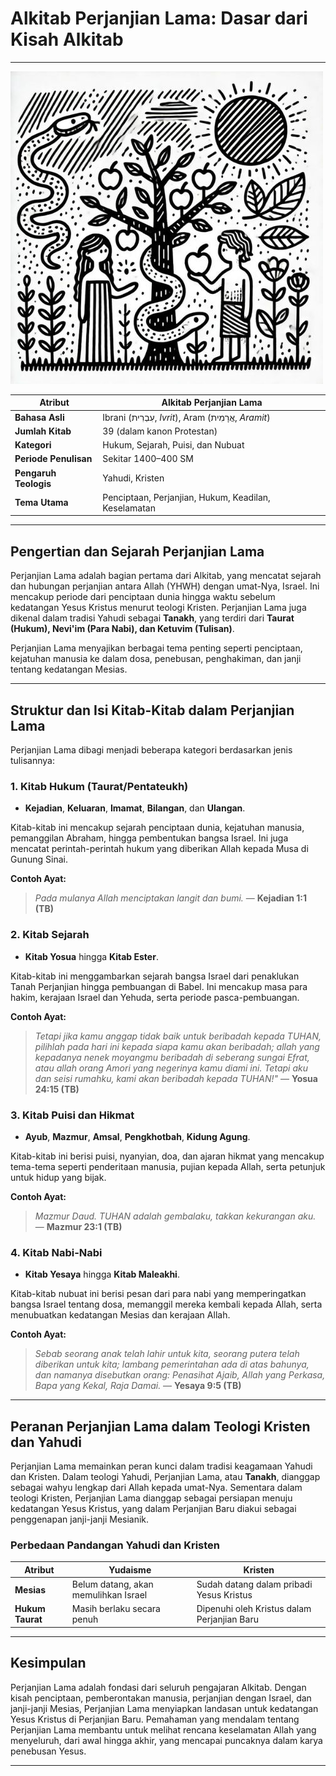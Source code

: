 # Alkitab Perjanjian Lama: Dasar dari Kisah Alkitab

---

![Ilustrasi gambar Adam dan Hawa di Taman Eden terdapat pada Alkitab Perjanjian Lama](img/alkitab_perjanjian_lama.jpg)

| **Atribut** | **Alkitab Perjanjian Lama** |
|-------------|------------------------------|
| **Bahasa Asli** | Ibrani (עִבְרִית, *Ivrit*), Aram (אֲרָמִית, *Aramit*) |
| **Jumlah Kitab** | 39 (dalam kanon Protestan) |
| **Kategori** | Hukum, Sejarah, Puisi, dan Nubuat |
| **Periode Penulisan** | Sekitar 1400–400 SM |
| **Pengaruh Teologis** | Yahudi, Kristen |
| **Tema Utama** | Penciptaan, Perjanjian, Hukum, Keadilan, Keselamatan |

---

## Pengertian dan Sejarah Perjanjian Lama

Perjanjian Lama adalah bagian pertama dari Alkitab, yang mencatat sejarah dan hubungan perjanjian antara Allah (YHWH) dengan umat-Nya, Israel. Ini mencakup periode dari penciptaan dunia hingga waktu sebelum kedatangan Yesus Kristus menurut teologi Kristen. Perjanjian Lama juga dikenal dalam tradisi Yahudi sebagai **Tanakh**, yang terdiri dari **Taurat (Hukum), Nevi'im (Para Nabi), dan Ketuvim (Tulisan)**.

Perjanjian Lama menyajikan berbagai tema penting seperti penciptaan, kejatuhan manusia ke dalam dosa, penebusan, penghakiman, dan janji tentang kedatangan Mesias.

---

## Struktur dan Isi Kitab-Kitab dalam Perjanjian Lama

Perjanjian Lama dibagi menjadi beberapa kategori berdasarkan jenis tulisannya:

### 1. Kitab Hukum (Taurat/Pentateukh)
- **Kejadian**, **Keluaran**, **Imamat**, **Bilangan**, dan **Ulangan**.
   
Kitab-kitab ini mencakup sejarah penciptaan dunia, kejatuhan manusia, pemanggilan Abraham, hingga pembentukan bangsa Israel. Ini juga mencatat perintah-perintah hukum yang diberikan Allah kepada Musa di Gunung Sinai.

**Contoh Ayat:**

> *Pada mulanya Allah menciptakan langit dan bumi.*
> — **Kejadian 1:1 (TB)**

### 2. Kitab Sejarah
- **Kitab Yosua** hingga **Kitab Ester**.
   
Kitab-kitab ini menggambarkan sejarah bangsa Israel dari penaklukan Tanah Perjanjian hingga pembuangan di Babel. Ini mencakup masa para hakim, kerajaan Israel dan Yehuda, serta periode pasca-pembuangan.

**Contoh Ayat:**

> *Tetapi jika kamu anggap tidak baik untuk beribadah kepada TUHAN, pilihlah pada hari ini kepada siapa kamu akan beribadah; allah yang kepadanya nenek moyangmu beribadah di seberang sungai Efrat, atau allah orang Amori yang negerinya kamu diami ini. Tetapi aku dan seisi rumahku, kami akan beribadah kepada TUHAN!"*
> — **Yosua 24:15 (TB)**

### 3. **Kitab Puisi dan Hikmat**
- **Ayub**, **Mazmur**, **Amsal**, **Pengkhotbah**, **Kidung Agung**.
   
Kitab-kitab ini berisi puisi, nyanyian, doa, dan ajaran hikmat yang mencakup tema-tema seperti penderitaan manusia, pujian kepada Allah, serta petunjuk untuk hidup yang bijak.

**Contoh Ayat:**

> *Mazmur Daud. TUHAN adalah gembalaku, takkan kekurangan aku.*  
> — **Mazmur 23:1 (TB)**

### 4. Kitab Nabi-Nabi
- **Kitab Yesaya** hingga **Kitab Maleakhi**.
   
Kitab-kitab nubuat ini berisi pesan dari para nabi yang memperingatkan bangsa Israel tentang dosa, memanggil mereka kembali kepada Allah, serta menubuatkan kedatangan Mesias dan kerajaan Allah.

**Contoh Ayat:**

> *Sebab seorang anak telah lahir untuk kita, seorang putera telah diberikan untuk kita; lambang pemerintahan ada di atas bahunya, dan namanya disebutkan orang: Penasihat Ajaib, Allah yang Perkasa, Bapa yang Kekal, Raja Damai.*
> — **Yesaya 9:5 (TB)**

---

## Peranan Perjanjian Lama dalam Teologi Kristen dan Yahudi

Perjanjian Lama memainkan peran kunci dalam tradisi keagamaan Yahudi dan Kristen. Dalam teologi Yahudi, Perjanjian Lama, atau **Tanakh**, dianggap sebagai wahyu lengkap dari Allah kepada umat-Nya. Sementara dalam teologi Kristen, Perjanjian Lama dianggap sebagai persiapan menuju kedatangan Yesus Kristus, yang dalam Perjanjian Baru diakui sebagai penggenapan janji-janji Mesianik.

### Perbedaan Pandangan Yahudi dan Kristen

| **Atribut** | **Yudaisme** | **Kristen** |
|-------------|--------------|-------------|
| **Mesias**  | Belum datang, akan memulihkan Israel | Sudah datang dalam pribadi Yesus Kristus |
| **Hukum Taurat** | Masih berlaku secara penuh | Dipenuhi oleh Kristus dalam Perjanjian Baru |

---

## Kesimpulan

Perjanjian Lama adalah fondasi dari seluruh pengajaran Alkitab. Dengan kisah penciptaan, pemberontakan manusia, perjanjian dengan Israel, dan janji-janji Mesias, Perjanjian Lama menyiapkan landasan untuk kedatangan Yesus Kristus di Perjanjian Baru. Pemahaman yang mendalam tentang Perjanjian Lama membantu untuk melihat rencana keselamatan Allah yang menyeluruh, dari awal hingga akhir, yang mencapai puncaknya dalam karya penebusan Yesus.

--- 